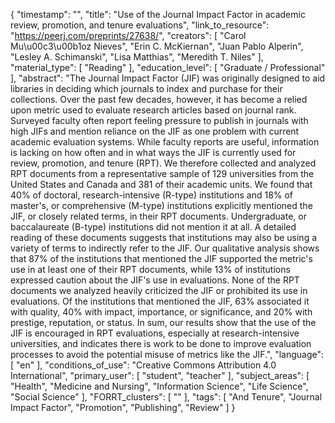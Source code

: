 {
    "timestamp": "",
    "title": "Use of the Journal Impact Factor in academic review, promotion, and tenure evaluations",
    "link_to_resource": "https://peerj.com/preprints/27638/",
    "creators": [
        "Carol Mu\u00c3\u00b1oz Nieves",
        "Erin C. McKiernan",
        "Juan Pablo Alperin",
        "Lesley A. Schimanski",
        "Lisa Matthias",
        "Meredith T. Niles"
    ],
    "material_type": [
        "Reading"
    ],
    "education_level": [
        "Graduate / Professional"
    ],
    "abstract": "The Journal Impact Factor (JIF) was originally designed to aid libraries in deciding which journals to index and purchase for their collections. Over the past few decades, however, it has become a relied upon metric used to evaluate research articles based on journal rank. Surveyed faculty often report feeling pressure to publish in journals with high JIFs and mention reliance on the JIF as one problem with current academic evaluation systems. While faculty reports are useful, information is lacking on how often and in what ways the JIF is currently used for review, promotion, and tenure (RPT). We therefore collected and analyzed RPT documents from a representative sample of 129 universities from the United States and Canada and 381 of their academic units. We found that 40% of doctoral, research-intensive (R-type) institutions and 18% of master's, or comprehensive (M-type) institutions explicitly mentioned the JIF, or closely related terms, in their RPT documents. Undergraduate, or baccalaureate (B-type) institutions did not mention it at all. A detailed reading of these documents suggests that institutions may also be using a variety of terms to indirectly refer to the JIF. Our qualitative analysis shows that 87% of the institutions that mentioned the JIF supported the metric's use in at least one of their RPT documents, while 13% of institutions expressed caution about the JIF's use in evaluations. None of the RPT documents we analyzed heavily criticized the JIF or prohibited its use in evaluations. Of the institutions that mentioned the JIF, 63% associated it with quality, 40% with impact, importance, or significance, and 20% with prestige, reputation, or status. In sum, our results show that the use of the JIF is encouraged in RPT evaluations, especially at research-intensive universities, and indicates there is work to be done to improve evaluation processes to avoid the potential misuse of metrics like the JIF.",
    "language": [
        "en"
    ],
    "conditions_of_use": "Creative Commons Attribution 4.0 International",
    "primary_user": [
        "student",
        "teacher"
    ],
    "subject_areas": [
        "Health",
        "Medicine and Nursing",
        "Information Science",
        "Life Science",
        "Social Science"
    ],
    "FORRT_clusters": [
        ""
    ],
    "tags": [
        "And Tenure",
        "Journal Impact Factor",
        "Promotion",
        "Publishing",
        "Review"
    ]
}